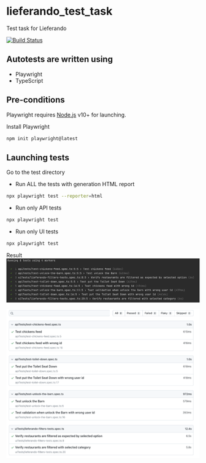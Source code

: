 # lieferando_test_task
Test task for Lieferando

[![Build Status](https://travis-ci.org/joemccann/dillinger.svg?branch=master)](https://travis-ci.org/joemccann/dillinger)

## Autotests are written using
- Playwright
- TypeScript

## Pre-conditions

Playwright requires [Node.js](https://nodejs.org/) v10+ for launching.

Install Playwright

```sh
npm init playwright@latest
```

## Launching tests
Go to the test directory

* Run ALL the tests with generation HTML report

```sh
npx playwright test --reporter=html  
```

* Run only API tests

```sh
npx playwright test
```

* Run only UI tests

```sh
npx playwright test
```


Result
![img.png](img.png)

![img_1.png](img_1.png)
